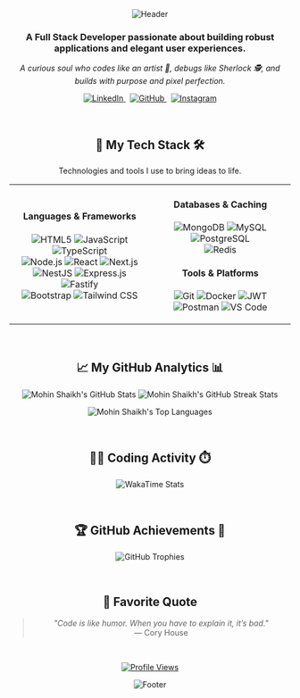 <div align="center">

<img src="https://capsule-render.vercel.app/api?type=waving&color=gradient&height=120&section=header&text=Hey!%20I'm%20Mohin%20Shaikh&fontSize=32&fontAlign=50&fontColor=ffffff" alt="Header"/>

<h3 align="center">A Full Stack Developer passionate about building robust applications and elegant user experiences.</h3>
<p align="center">
  <em>A curious soul who codes like an artist 🎨, debugs like Sherlock 🕵️, and builds with purpose and pixel perfection.</em>
</p>

<p align="center">
  <a href="https://www.linkedin.com/in/mohin-shaikh-26a75b285/" target="_blank">
    <img src="https://img.shields.io/badge/LinkedIn-%230077B5.svg?style=for-the-badge&logo=linkedin&logoColor=white" alt="LinkedIn">
  </a>&nbsp;
  <a href="https://github.com/MohinShaikh5689" target="_blank">
    <img src="https://img.shields.io/badge/GitHub-%2312100E.svg?style=for-the-badge&logo=github&logoColor=white" alt="GitHub">
  </a>&nbsp;
  <a href="https://instagram.com/mohinshaikh5689" target="_blank">
    <img src="https://img.shields.io/badge/Instagram-%23E4405F.svg?style=for-the-badge&logo=instagram&logoColor=white" alt="Instagram">
  </a>
</p>

<br>

<h2 align="center">🚀 My Tech Stack 🛠️</h2>
<p align="center">
  Technologies and tools I use to bring ideas to life.
</p>
<table align="center" width="90%">
  <tr>
    <td align="center" width="50%">
      <h4>Languages & Frameworks</h4>
      <p>
        <img src="https://img.shields.io/badge/HTML5-E34F26?style=for-the-badge&logo=html5&logoColor=white" alt="HTML5"/>
        <img src="https://img.shields.io/badge/JavaScript-F7DF1E?style=for-the-badge&logo=javascript&logoColor=black" alt="JavaScript"/>
        <img src="https://img.shields.io/badge/TypeScript-3178C6?style=for-the-badge&logo=typescript&logoColor=white" alt="TypeScript"/> <br/>
        <img src="https://img.shields.io/badge/Node.js-339933?style=for-the-badge&logo=node.js&logoColor=white" alt="Node.js"/>
        <img src="https://img.shields.io/badge/React-61DAFB?style=for-the-badge&logo=react&logoColor=black" alt="React"/>
        <img src="https://img.shields.io/badge/Next.js-000000?style=for-the-badge&logo=next.js&logoColor=white" alt="Next.js"/> <br/>
        <img src="https://img.shields.io/badge/NestJS-E0234E?style=for-the-badge&logo=nestjs&logoColor=white" alt="NestJS"/>
        <img src="https://img.shields.io/badge/Express.js-black?style=for-the-badge&logo=express&logoColor=white" alt="Express.js"/>
        <img src="https://img.shields.io/badge/Fastify-000000?style=for-the-badge&logo=fastify&logoColor=white" alt="Fastify"/> <br/>
        <img src="https://img.shields.io/badge/Bootstrap-7952B3?style=for-the-badge&logo=bootstrap&logoColor=white" alt="Bootstrap"/>
        <img src="https://img.shields.io/badge/Tailwind_CSS-38B2AC?style=for-the-badge&logo=tailwind-css&logoColor=white" alt="Tailwind CSS"/>
      </p>
    </td>
    <td align="center" width="50%">
      <h4>Databases & Caching</h4>
      <p>
        <img src="https://img.shields.io/badge/MongoDB-47A248?style=for-the-badge&logo=mongodb&logoColor=white" alt="MongoDB"/>
        <img src="https://img.shields.io/badge/MySQL-00758F?style=for-the-badge&logo=mysql&logoColor=white" alt="MySQL"/>
        <img src="https://img.shields.io/badge/PostgreSQL-336791?style=for-the-badge&logo=postgresql&logoColor=white" alt="PostgreSQL"/> <br/>
        <img src="https://img.shields.io/badge/Redis-DC382D?style=for-the-badge&logo=redis&logoColor=white" alt="Redis"/>
      </p>
      <h4>Tools & Platforms</h4>
      <p>
        <img src="https://img.shields.io/badge/Git-F05032?style=for-the-badge&logo=git&logoColor=white" alt="Git"/>
        <img src="https://img.shields.io/badge/Docker-2496ED?style=for-the-badge&logo=docker&logoColor=white" alt="Docker"/>
        <img src="https://img.shields.io/badge/JWT-000000?style=for-the-badge&logo=jsonwebtokens" alt="JWT"/> <br/>
        <img src="https://img.shields.io/badge/Postman-FF6C37?style=for-the-badge&logo=postman&logoColor=white" alt="Postman"/>
        <img src="https://img.shields.io/badge/VS_Code-007ACC?style=for-the-badge&logo=visual-studio-code&logoColor=white" alt="VS Code"/>
      </p>
    </td>
  </tr>
</table>

<br>

<h2 align="center">📈 My GitHub Analytics 📊</h2>
<p align="center">
  <img align="center" src="https://github-readme-stats.vercel.app/api?username=MohinShaikh5689&show_icons=true&theme=gruvbox&hide_border=true&count_private=true" alt="Mohin Shaikh's GitHub Stats" />
  <img align="center" src="https://github-readme-streak-stats.vercel.app/?user=MohinShaikh5689&theme=gruvbox&hide_border=true" alt="Mohin Shaikh's GitHub Streak Stats" />
</p>
<p align="center">
  <img align="center" src="https://github-readme-stats.vercel.app/api/top-langs/?username=MohinShaikh5689&layout=compact&theme=gruvbox&hide_border=true&langs_count=8" alt="Mohin Shaikh's Top Languages" />
</p>

<br>

<h2 align="center">👨‍💻 Coding Activity ⏱️</h2>
<p align="center">
  <img src="https://github-readme-stats.vercel.app/api/wakatime?username=Mohin&theme=gruvbox&hide_border=true&layout=compact" alt="WakaTime Stats" />
</p>

<br>

<h2 align="center">🏆 GitHub Achievements 🏅</h2>
<p align="center">
  <img src="https://github-profile-trophy.vercel.app/?username=MohinShaikh5689&theme=gruvbox&no-bg=true&no-frame=true&margin-w=15&margin-h=15&column=-1" alt="GitHub Trophies" />
</p>

<br>

<h2 align="center">💬 Favorite Quote</h2>
<blockquote align="center">
  <em>"Code is like humor. When you have to explain it, it’s bad."</em><br>
  — Cory House
</blockquote>

<br>

<p align="center">
  <a href="https://visitcount.itsvg.in">
    <img src="https://visitcount.itsvg.in/api?id=MohinShaikh5689&icon=0&color=4" alt="Profile Views"/>
  </a>
</p>
<img src="https://capsule-render.vercel.app/api?type=waving&color=gradient&height=100&section=footer" alt="Footer"/>

</div>
